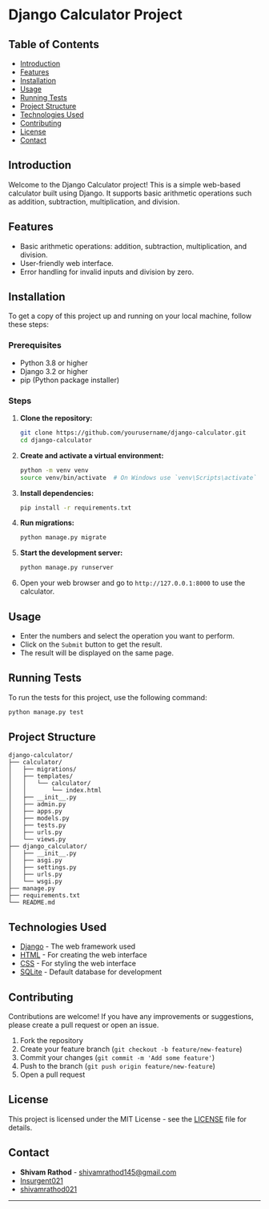 # Django Calculator Project

## Table of Contents

- [Introduction](#introduction)
- [Features](#features)
- [Installation](#installation)
- [Usage](#usage)
- [Running Tests](#running-tests)
- [Project Structure](#project-structure)
- [Technologies Used](#technologies-used)
- [Contributing](#contributing)
- [License](#license)
- [Contact](#contact)

## Introduction

Welcome to the Django Calculator project! This is a simple web-based calculator built using Django. It supports basic arithmetic operations such as addition, subtraction, multiplication, and division.

## Features

- Basic arithmetic operations: addition, subtraction, multiplication, and division.
- User-friendly web interface.
- Error handling for invalid inputs and division by zero.

## Installation

To get a copy of this project up and running on your local machine, follow these steps:

### Prerequisites

- Python 3.8 or higher
- Django 3.2 or higher
- pip (Python package installer)

### Steps

1. **Clone the repository:**

   ```bash
   git clone https://github.com/yourusername/django-calculator.git
   cd django-calculator
   ```

2. **Create and activate a virtual environment:**

   ```bash
   python -m venv venv
   source venv/bin/activate  # On Windows use `venv\Scripts\activate`
   ```

3. **Install dependencies:**

   ```bash
   pip install -r requirements.txt
   ```

4. **Run migrations:**

   ```bash
   python manage.py migrate
   ```

5. **Start the development server:**

   ```bash
   python manage.py runserver
   ```

6. Open your web browser and go to `http://127.0.0.1:8000` to use the calculator.

## Usage

- Enter the numbers and select the operation you want to perform.
- Click on the `Submit` button to get the result.
- The result will be displayed on the same page.

## Running Tests

To run the tests for this project, use the following command:

```bash
python manage.py test
```

## Project Structure

```plaintext
django-calculator/
├── calculator/
│   ├── migrations/
│   ├── templates/
│   │   └── calculator/
│   │       └── index.html
│   ├── __init__.py
│   ├── admin.py
│   ├── apps.py
│   ├── models.py
│   ├── tests.py
│   ├── urls.py
│   └── views.py
├── django_calculator/
│   ├── __init__.py
│   ├── asgi.py
│   ├── settings.py
│   ├── urls.py
│   └── wsgi.py
├── manage.py
├── requirements.txt
└── README.md
```

## Technologies Used

- [Django](https://www.djangoproject.com/) - The web framework used
- [HTML](https://developer.mozilla.org/en-US/docs/Web/HTML) - For creating the web interface
- [CSS](https://developer.mozilla.org/en-US/docs/Web/CSS) - For styling the web interface
- [SQLite](https://www.sqlite.org/index.html) - Default database for development

## Contributing

Contributions are welcome! If you have any improvements or suggestions, please create a pull request or open an issue.

1. Fork the repository
2. Create your feature branch (`git checkout -b feature/new-feature`)
3. Commit your changes (`git commit -m 'Add some feature'`)
4. Push to the branch (`git push origin feature/new-feature`)
5. Open a pull request

## License

This project is licensed under the MIT License - see the [LICENSE](LICENSE) file for details.

## Contact

- **Shivam Rathod** - [shivamrathod145@gmail.com](mailto:shivamrathod145@gmail.com)
- [Insurgent021](https://github.com/insurgent021)
- [shivamrathod021](https://linkedin.com/in/shivamrathod021/)

---

